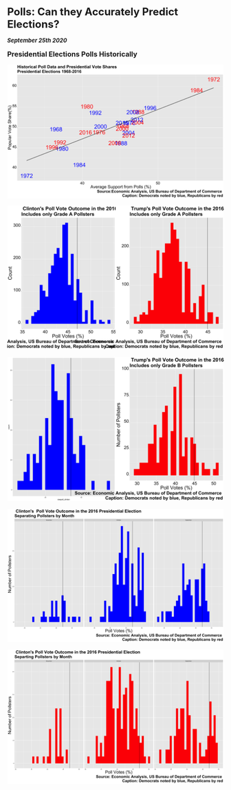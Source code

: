 **<font size="5"> Polls: Can they Accurately Predict Elections? </font>**

_**<font size="2"> September 25th 2020 </font>**_



**<font size="3"> Presidential Elections Polls Historically </font>**

![Historical Polll](historical_poll.png)




![Poll Grade A](poll_gradeA.png)


![Poll Grade B](poll_gradeB.png)


![Clinton Months](clinton_months_poll.png)


![Trump Months](trump_months_poll.png)



